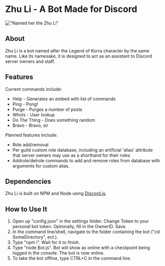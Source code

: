 # Zhu Li - A Bot Made for Discord
!["Named her the Zhu Li"](https://media.giphy.com/media/3JUOZZbFPanES4UoCp/giphy.gif)

## About
Zhu Li is a bot named after the Legend of Korra character by the same name. Like its namesake, it is designed to act as an assistant to Discord server owners and staff.

## Features
Current commands include:

* Help - Generates an embed with list of commands
* Ping - Pong!
* Purge - Purges a number of posts
* WhoIs - User lookup
* Do The Thing - Does something random
* Bravo - Bravo, sir

Planned features include:

* Role add/removal
* Per guild custom role database, including an artificial 'alias' attribute that server owners may use as a shorthand for their roles
* Addrole/delrole commands to add and remove roles from database with arguments for custom alias.

## Dependencies
Zhu Li is built on NPM and Node using [Discord.js](https://discord.js.org/#/).

## How to Use It
1. Open up "config.json" in the settings folder. Change Token to your personal bot token. Optionally, fill in the OwnerID. Save.
2. In the command line/shell, navigate to the folder containing the bot ("cd SomeDirectory", ect.).
3. Type "npm i". Wait for it to finish.
4. Type "node Bot.js". Bot will show as online with a checkpoint being logged in the console. The bot is now online.
5. To take the bot offline, type CTRL+C in the command line.
